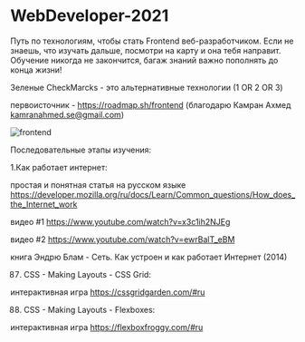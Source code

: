 # WebDeveloper-2021

Путь по технологиям, чтобы стать Frontend веб-разработчиком.
Если не знаешь, что изучать дальше, посмотри на карту и она тебя направит. 
Обучение никогда не закончится, багаж знаний важно пополнять до конца жизни!

Зеленые CheckMarcks - это альтернативные технологии (1 OR 2 OR 3)

первоисточник - https://roadmap.sh/frontend (благодарю Камран Ахмед <kamranahmed.se@gmail.com>)

![frontend](https://user-images.githubusercontent.com/34003808/113473562-aa140f00-9483-11eb-8adf-c942de35b5d4.png)

Последовательные этапы изучения:

1.Как работает интернет:

простая и понятная статья на русском языке https://developer.mozilla.org/ru/docs/Learn/Common_questions/How_does_the_Internet_work

видео #1 https://www.youtube.com/watch?v=x3c1ih2NJEg

видео #2 https://www.youtube.com/watch?v=ewrBalT_eBM

книга Эндрю Блам - Сеть. Как устроен и как работает Интернет (2014)

87. CSS - Making Layouts - CSS Grid:

интерактивная игра https://cssgridgarden.com/#ru

88. CSS - Making Layouts - Flexboxes:

интерактивная игра https://flexboxfroggy.com/#ru
